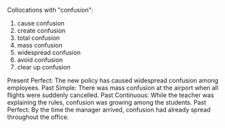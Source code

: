 Collocations with "confusion":

1. cause confusion
2. create confusion
3. total confusion
4. mass confusion
5. widespread confusion
6. avoid confusion
7. clear up confusion

Present Perfect: The new policy has caused widespread confusion among employees.
Past Simple: There was mass confusion at the airport when all flights were suddenly cancelled.
Past Continuous: While the teacher was explaining the rules, confusion was growing among the students.
Past Perfect: By the time the manager arrived, confusion had already spread throughout the office.